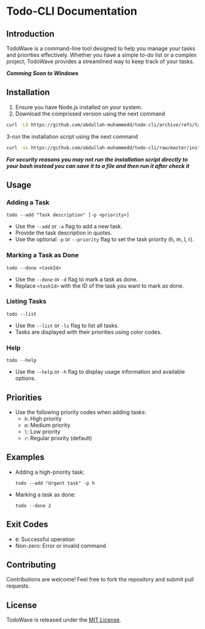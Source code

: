 


# Todo-CLI Documentation

## Introduction
TodoWave is a command-line tool designed to help you manage your tasks and priorities effectively. Whether you have a simple to-do list or a complex project, TodoWave provides a streamlined way to keep track of your tasks.

***Comming Soon to Windows***


## Installation
1. Ensure you have Node.js installed on your system.
2. Download the comprissed version using the next command 
```bash
curl -LO https://github.com/abdullah-muhammedd/todo-cli/archive/refs/tags/V1.0.0.tar.gz
```
3-run the installation script using the next command 
```bash
curl -sL https://github.com/abdullah-muhammedd/todo-cli/raw/master/install.sh | bash
```
***For security reasons you may not run the installation script directly to your bash instead you can save it to a file and then run it after check it***


## Usage
### Adding a Task
```shell
todo --add "Task description" [-p <priority>]
```
- Use the `--add` or `-a` flag to add a new task.
- Provide the task description in quotes.
- Use the optional `-p` or `--priority` flag to set the task priority (h, m, l, r).
  
### Marking a Task as Done
```shell
todo --done <taskId>
```
- Use the `--done` or `-d` flag to mark a task as done.
- Replace `<taskId>` with the ID of the task you want to mark as done.

### Listing Tasks
```shell
todo --list
```
- Use the `--list` or `-ls` flag to list all tasks.
- Tasks are displayed with their priorities using color codes.

### Help
```shell
todo --help
```
- Use the `--help` or `-h` flag to display usage information and available options.

## Priorities
- Use the following priority codes when adding tasks:
  - `h`: High priority
  - `m`: Medium priority
  - `l`: Low priority
  - `r`: Regular priority (default)

## Examples
- Adding a high-priority task:
  ```shell
  todo --add "Urgent task" -p h
  ```
- Marking a task as done:
  ```shell
  todo --done 2
  ```

## Exit Codes
- `0`: Successful operation
- Non-zero: Error or invalid command

## Contributing
Contributions are welcome! Feel free to fork the repository and submit pull requests.

## License
TodoWave is released under the [MIT License](LICENSE).
